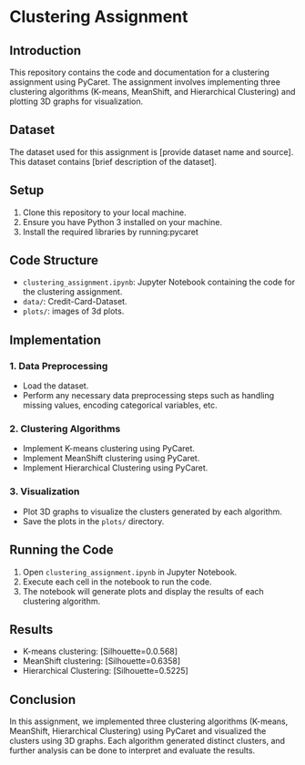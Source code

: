 # Clustering Assignment 

## Introduction
This repository contains the code and documentation for a clustering assignment using PyCaret. The assignment involves implementing three clustering algorithms (K-means, MeanShift, and Hierarchical Clustering) and plotting 3D graphs for visualization.

## Dataset
The dataset used for this assignment is [provide dataset name and source]. This dataset contains [brief description of the dataset].

## Setup
1. Clone this repository to your local machine.
2. Ensure you have Python 3 installed on your machine.
3. Install the required libraries by running:pycaret

## Code Structure
- `clustering_assignment.ipynb`: Jupyter Notebook containing the code for the clustering assignment.
- `data/`: Credit-Card-Dataset.
- `plots/`: images of 3d plots.

## Implementation
### 1. Data Preprocessing
- Load the dataset.
- Perform any necessary data preprocessing steps such as handling missing values, encoding categorical variables, etc.

### 2. Clustering Algorithms
- Implement K-means clustering using PyCaret.
- Implement MeanShift clustering using PyCaret.
- Implement Hierarchical Clustering using PyCaret.

### 3. Visualization
- Plot 3D graphs to visualize the clusters generated by each algorithm.
- Save the plots in the `plots/` directory.

## Running the Code
1. Open `clustering_assignment.ipynb` in Jupyter Notebook.
2. Execute each cell in the notebook to run the code.
3. The notebook will generate plots and display the results of each clustering algorithm.

## Results
- K-means clustering: [Silhouette=0.0.568]
- MeanShift clustering: [Silhouette=0.6358]
- Hierarchical Clustering: [Silhouette=0.5225]

## Conclusion
In this assignment, we implemented three clustering algorithms (K-means, MeanShift, Hierarchical Clustering) using PyCaret and visualized the clusters using 3D graphs. Each algorithm generated distinct clusters, and further analysis can be done to interpret and evaluate the results.




